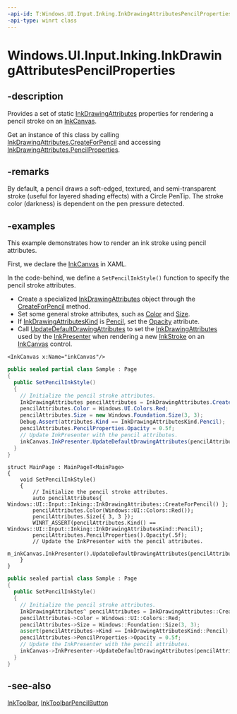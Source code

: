 ```yaml
---
-api-id: T:Windows.UI.Input.Inking.InkDrawingAttributesPencilProperties
-api-type: winrt class
---
```


<!-- Class syntax.
public class InkDrawingAttributesPencilProperties : Windows.UI.Input.Inking.IInkDrawingAttributesPencilProperties
-->

# Windows.UI.Input.Inking.InkDrawingAttributesPencilProperties

## -description

Provides a set of static [InkDrawingAttributes](inkdrawingattributes.md) properties for rendering a pencil stroke on an [InkCanvas](../windows.ui.xaml.controls/inkcanvas.md).

Get an instance of this class by calling [InkDrawingAttributes.CreateForPencil](inkdrawingattributes_createforpencil_181700669.md) and accessing [InkDrawingAttributes.PencilProperties](inkdrawingattributes_pencilproperties.md).

## -remarks

By default, a pencil draws a soft-edged, textured, and semi-transparent stroke (useful for layered shading effects) with a Circle PenTip. The stroke color (darkness) is dependent on the pen pressure detected.

## -examples

This example demonstrates how to render an ink stroke using pencil attributes.

First, we declare the [InkCanvas](../windows.ui.xaml.controls/inkcanvas.md) in XAML.

In the code-behind, we define a `SetPencilInkStyle()` function to specify the pencil stroke attributes.

+ Create a specialized [InkDrawingAttributes](inkdrawingattributes.md) object through the [CreateForPencil](inkdrawingattributes_createforpencil_181700669.md) method.
+ Set some general stroke attributes, such as [Color](inkdrawingattributes_color.md) and [Size](inkdrawingattributes_size.md).
+ If [InkDrawingAttributesKind](inkdrawingattributeskind.md) is [Pencil](inkdrawingattributeskind.md), set the [Opacity](inkdrawingattributespencilproperties_opacity.md) attribute.
+ Call [UpdateDefaultDrawingAttributes](inkpresenter_updatedefaultdrawingattributes_2083673367.md) to set the [InkDrawingAttributes](inkdrawingattributes.md) used by the [InkPresenter](inkpresenter.md) when rendering a new [InkStroke](inkstroke.md) on an [InkCanvas](../windows.ui.xaml.controls/inkcanvas.md) control.

```xaml
<InkCanvas x:Name="inkCanvas"/>
```

```csharp
public sealed partial class Sample : Page
{
  public SetPencilInkStyle()
  {
    // Initialize the pencil stroke attributes.
    InkDrawingAttributes pencilAttributes = InkDrawingAttributes.CreateForPencil();
    pencilAttributes.Color = Windows.UI.Colors.Red;
    pencilAttributes.Size = new Windows.Foundation.Size(3, 3);
    Debug.Assert(attributes.Kind == InkDrawingAttributesKind.Pencil);
    pencilAttributes.PencilProperties.Opacity = 0.5f;
    // Update InkPresenter with the pencil attributes.
    inkCanvas.InkPresenter.UpdateDefaultDrawingAttributes(pencilAttributes);
  }
}
```

```cppwinrt
struct MainPage : MainPageT<MainPage>
{
    void SetPencilInkStyle()
    {
        // Initialize the pencil stroke attributes.
        auto pencilAttributes{ Windows::UI::Input::Inking::InkDrawingAttributes::CreateForPencil() };
        pencilAttributes.Color(Windows::UI::Colors::Red());
        pencilAttributes.Size({ 3, 3 });
        WINRT_ASSERT(pencilAttributes.Kind() == Windows::UI::Input::Inking::InkDrawingAttributesKind::Pencil);
        pencilAttributes.PencilProperties().Opacity(.5f);
        // Update the InkPresenter with the pencil attributes.
        m_inkCanvas.InkPresenter().UpdateDefaultDrawingAttributes(pencilAttributes);
    }
}
```

```cpp
public sealed partial class Sample : Page
{
  public SetPencilInkStyle()
  {
    // Initialize the pencil stroke attributes.
    InkDrawingAttributes^ pencilAttributes = InkDrawingAttributes::CreateForPencil();
    pencilAttributes->Color = Windows::UI::Colors::Red;
    pencilAttributes->Size = Windows::Foundation::Size(3, 3);
    assert(pencilAttributes->Kind == InkDrawingAttributesKind::Pencil);
    pencilAttributes->PencilProperties->Opacity = 0.5f;
    // Update the InkPresenter with the pencil attributes.
    inkCanvas->InkPresenter->UpdateDefaultDrawingAttributes(pencilAttributes);
  }
}
```

## -see-also

[InkToolbar](../windows.ui.xaml.controls/inktoolbar.md), [InkToolbarPencilButton](../windows.ui.xaml.controls/inktoolbarpencilbutton.md)
